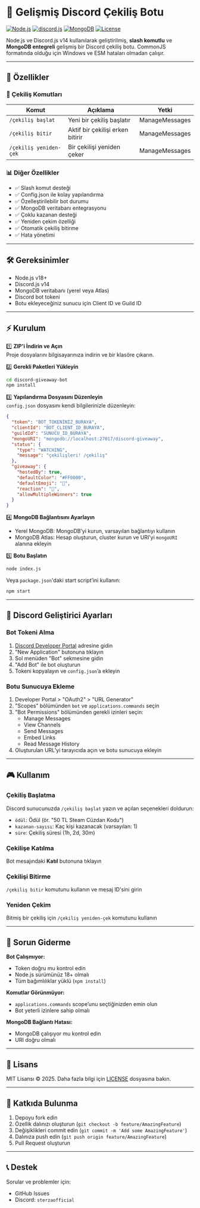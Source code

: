 # 🎉 Gelişmiş Discord Çekiliş Botu

[![Node.js](https://img.shields.io/badge/Node.js-v18+-brightgreen?logo=node.js)](https://nodejs.org/) 
[![discord.js](https://img.shields.io/badge/discord.js-v14-blue?logo=discord)](https://discord.js.org/) 
[![MongoDB](https://img.shields.io/badge/MongoDB-4.4+-green?logo=mongodb)](https://www.mongodb.com/) 
[![License](https://img.shields.io/badge/License-MIT-yellow.svg)](LICENSE)

Node.js ve Discord.js v14 kullanılarak geliştirilmiş, **slash komutlu** ve **MongoDB entegreli** gelişmiş bir Discord çekiliş botu. CommonJS formatında olduğu için Windows ve ESM hataları olmadan çalışır.

---

## 🚀 Özellikler

### 🎯 Çekiliş Komutları

| Komut | Açıklama | Yetki |
|-------|----------|-------|
| `/çekiliş başlat` | Yeni bir çekiliş başlatır | ManageMessages |
| `/çekiliş bitir` | Aktif bir çekilişi erken bitirir | ManageMessages |
| `/çekiliş yeniden-çek` | Bir çekilişi yeniden çeker | ManageMessages |

### 📊 Diğer Özellikler

- ✅ Slash komut desteği  
- ✅ Config.json ile kolay yapılandırma  
- ✅ Özelleştirilebilir bot durumu  
- ✅ MongoDB veritabanı entegrasyonu  
- ✅ Çoklu kazanan desteği  
- ✅ Yeniden çekim özelliği  
- ✅ Otomatik çekiliş bitirme  
- ✅ Hata yönetimi  

---

## 🛠️ Gereksinimler

- Node.js v18+  
- Discord.js v14  
- MongoDB veritabanı (yerel veya Atlas)  
- Discord bot tokeni  
- Botu ekleyeceğiniz sunucu için Client ID ve Guild ID  

---

## ⚡ Kurulum

1️⃣ **ZIP'i İndirin ve Açın**  
Proje dosyalarını bilgisayarınıza indirin ve bir klasöre çıkarın.

2️⃣ **Gerekli Paketleri Yükleyin**  
```bash
cd discord-giveaway-bot
npm install
```

3️⃣ **Yapılandırma Dosyasını Düzenleyin**  
`config.json` dosyasını kendi bilgilerinizle düzenleyin:

```json
{
  "token": "BOT_TOKENINIZ_BURAYA",
  "clientId": "BOT_CLIENT_ID_BURAYA",
  "guildId": "SUNUCU_ID_BURAYA",
  "mongoURI": "mongodb://localhost:27017/discord-giveaway",
  "status": {
    "type": "WATCHING",
    "message": "çekilişleri! /çekiliş"
  },
  "giveaway": {
    "hostedBy": true,
    "defaultColor": "#FF0000",
    "defaultEmoji": "🎉",
    "reaction": "🎉",
    "allowMultipleWinners": true
  }
}
```

4️⃣ **MongoDB Bağlantısını Ayarlayın**  
- Yerel MongoDB: MongoDB’yi kurun, varsayılan bağlantıyı kullanın  
- MongoDB Atlas: Hesap oluşturun, cluster kurun ve URI’yi `mongoURI` alanına ekleyin  

5️⃣ **Botu Başlatın**  
```bash
node index.js
```
Veya `package.json`'daki start script’ini kullanın:
```bash
npm start
```

---

## 📝 Discord Geliştirici Ayarları

### Bot Tokeni Alma

1. [Discord Developer Portal](https://discord.com/developers/applications) adresine gidin  
2. "New Application" butonuna tıklayın  
3. Sol menüden "Bot" sekmesine gidin  
4. "Add Bot" ile bot oluşturun  
5. Tokeni kopyalayın ve `config.json`’a ekleyin  

### Botu Sunucuya Ekleme

1. Developer Portal > "OAuth2" > "URL Generator"  
2. "Scopes" bölümünden `bot` ve `applications.commands` seçin  
3. "Bot Permissions" bölümünden gerekli izinleri seçin:  
   - Manage Messages  
   - View Channels  
   - Send Messages  
   - Embed Links  
   - Read Message History  
4. Oluşturulan URL’yi tarayıcıda açın ve botu sunucuya ekleyin  

---

## 🎮 Kullanım

### Çekiliş Başlatma
Discord sunucunuzda `/çekiliş başlat` yazın ve açılan seçenekleri doldurun:

- `ödül`: Ödül (ör. "50 TL Steam Cüzdan Kodu")  
- `kazanan-sayısı`: Kaç kişi kazanacak (varsayılan: 1)  
- `süre`: Çekiliş süresi (1h, 2d, 30m)  

### Çekilişe Katılma
Bot mesajındaki **Katıl** butonuna tıklayın  

### Çekilişi Bitirme
`/çekiliş bitir` komutunu kullanın ve mesaj ID'sini girin  

### Yeniden Çekim
Bitmiş bir çekiliş için `/çekiliş yeniden-çek` komutunu kullanın  

---

## 🐛 Sorun Giderme

**Bot Çalışmıyor:**  
- Token doğru mu kontrol edin  
- Node.js sürümünüz 18+ olmalı  
- Tüm bağımlılıklar yüklü (`npm install`)  

**Komutlar Görünmüyor:**  
- `applications.commands` scope’unu seçtiğinizden emin olun  
- Bot yeterli izinlere sahip olmalı  

**MongoDB Bağlantı Hatası:**  
- MongoDB çalışıyor mu kontrol edin  
- URI doğru olmalı  

---

## 📜 Lisans

MIT Lisansı © 2025. Daha fazla bilgi için [LICENSE](LICENSE) dosyasına bakın.

---

## 🤝 Katkıda Bulunma

1. Depoyu fork edin  
2. Özellik dalınızı oluşturun (`git checkout -b feature/AmazingFeature`)  
3. Değişiklikleri commit edin (`git commit -m 'Add some AmazingFeature'`)  
4. Dalınıza push edin (`git push origin feature/AmazingFeature`)  
5. Pull Request oluşturun  

---

## 📞 Destek

Sorular ve problemler için:  
- GitHub Issues  
- Discord: `sterzaofficial`
